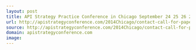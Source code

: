 ```yaml
---
layout: post
title: API Strategy Practice Conference in Chicago September 24 25 26 2014
url: http://apistrategyconference.com/2014Chicago/contact-call-for-papers.php
source: http://apistrategyconference.com/2014Chicago/contact-call-for-papers.php
domain: apistrategyconference.com
image: 
---
```


